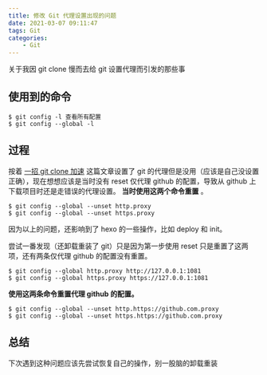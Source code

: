 ```yaml
---
title: 修改 Git 代理设置出现的问题
date: 2021-03-07 09:11:47
tags: Git
categories:
    - Git
---
```

关于我因 git clone 慢而去给 git 设置代理而引发的那些事
<!-- more -->
## 使用到的命令
```
$ git config -l 查看所有配置
$ git config --global -l
```

## 过程
按着 [一招 git clone 加速](https://juejin.cn/post/6844903862961176583) 这篇文章设置了 git 的代理但是没用（应该是自己没设置正确），现在想想应该是当时没有 reset 仅代理 github 的配置，导致从 github 上下载项目时还是走错误的代理设置。
 __当时使用这两个命令重置__ 。
```
$ git config --global --unset http.proxy
$ git config --global --unset https.proxy
```

因为以上的问题，还影响到了 hexo 的一些操作，比如 deploy 和 init。

尝试一番发现（还卸载重装了 git）只是因为第一步使用 reset 只是重置了这两项，还有两条仅代理 github 的配置没有重置。
```
$ git config --global http.proxy http://127.0.0.1:1081
$ git config --global https.proxy https://127.0.0.1:1081
```
__使用这两条命令重置代理 github 的配置。__
```
$ git config --global --unset http.https://github.com.proxy
$ git config --global --unset https.https://github.com.proxy
```

## 总结
下次遇到这种问题应该先尝试恢复自己的操作，别一股脑的卸载重装